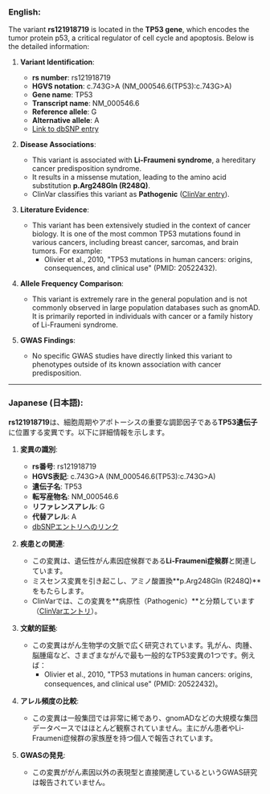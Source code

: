 ### English:
The variant **rs121918719** is located in the **TP53 gene**, which encodes the tumor protein p53, a critical regulator of cell cycle and apoptosis. Below is the detailed information:

1. **Variant Identification**:
   - **rs number**: rs121918719
   - **HGVS notation**: c.743G>A (NM_000546.6(TP53):c.743G>A)
   - **Gene name**: TP53
   - **Transcript name**: NM_000546.6
   - **Reference allele**: G
   - **Alternative allele**: A
   - [Link to dbSNP entry](https://www.ncbi.nlm.nih.gov/snp/rs121918719)

2. **Disease Associations**:
   - This variant is associated with **Li-Fraumeni syndrome**, a hereditary cancer predisposition syndrome.
   - It results in a missense mutation, leading to the amino acid substitution **p.Arg248Gln (R248Q)**.
   - ClinVar classifies this variant as **Pathogenic** ([ClinVar entry](https://www.ncbi.nlm.nih.gov/clinvar/variation/12362/)).

3. **Literature Evidence**:
   - This variant has been extensively studied in the context of cancer biology. It is one of the most common TP53 mutations found in various cancers, including breast cancer, sarcomas, and brain tumors. For example:
     - Olivier et al., 2010, "TP53 mutations in human cancers: origins, consequences, and clinical use" (PMID: 20522432).

4. **Allele Frequency Comparison**:
   - This variant is extremely rare in the general population and is not commonly observed in large population databases such as gnomAD. It is primarily reported in individuals with cancer or a family history of Li-Fraumeni syndrome.

5. **GWAS Findings**:
   - No specific GWAS studies have directly linked this variant to phenotypes outside of its known association with cancer predisposition.

---

### Japanese (日本語):
**rs121918719**は、細胞周期やアポトーシスの重要な調節因子である**TP53遺伝子**に位置する変異です。以下に詳細情報を示します。

1. **変異の識別**:
   - **rs番号**: rs121918719
   - **HGVS表記**: c.743G>A (NM_000546.6(TP53):c.743G>A)
   - **遺伝子名**: TP53
   - **転写産物名**: NM_000546.6
   - **リファレンスアレル**: G
   - **代替アレル**: A
   - [dbSNPエントリへのリンク](https://www.ncbi.nlm.nih.gov/snp/rs121918719)

2. **疾患との関連**:
   - この変異は、遺伝性がん素因症候群である**Li-Fraumeni症候群**と関連しています。
   - ミスセンス変異を引き起こし、アミノ酸置換**p.Arg248Gln (R248Q)**をもたらします。
   - ClinVarでは、この変異を**病原性（Pathogenic）**と分類しています（[ClinVarエントリ](https://www.ncbi.nlm.nih.gov/clinvar/variation/12362/)）。

3. **文献的証拠**:
   - この変異はがん生物学の文脈で広く研究されています。乳がん、肉腫、脳腫瘍など、さまざまながんで最も一般的なTP53変異の1つです。例えば：
     - Olivier et al., 2010, "TP53 mutations in human cancers: origins, consequences, and clinical use" (PMID: 20522432)。

4. **アレル頻度の比較**:
   - この変異は一般集団では非常に稀であり、gnomADなどの大規模な集団データベースではほとんど観察されていません。主にがん患者やLi-Fraumeni症候群の家族歴を持つ個人で報告されています。

5. **GWASの発見**:
   - この変異ががん素因以外の表現型と直接関連しているというGWAS研究は報告されていません。

